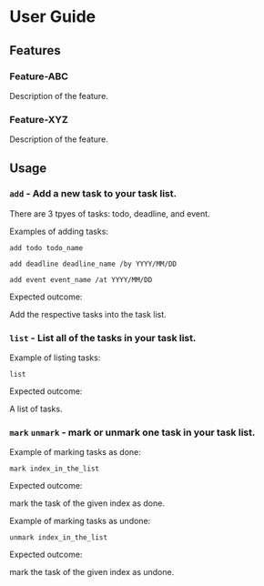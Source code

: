 # User Guide

## Features

### Feature-ABC

Description of the feature.

### Feature-XYZ

Description of the feature.

## Usage

### `add` - Add a new task to your task list.

There are 3 tpyes of tasks: todo, deadline, and event.

Examples of adding tasks:

`add todo todo_name`

`add deadline deadline_name /by YYYY/MM/DD`

`add event event_name /at YYYY/MM/DD`

Expected outcome:

Add the respective tasks into the task list.

### `list` - List all of the tasks in your task list.

Example of listing tasks:

`list`

Expected outcome:

A list of tasks.

### `mark` `unmark` - mark or unmark one task in your task list.

Example of marking tasks as done:

`mark index_in_the_list`

Expected outcome:

mark the task of the given index as done.

Example of marking tasks as undone:

`unmark index_in_the_list`

Expected outcome:

mark the task of the given index as undone.
